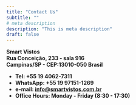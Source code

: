 ```yaml
---
title: "Contact Us"
subtitle: ""
# meta description
description: "This is meta description"
draft: false
---
```

**Smart Vistos**  
**Rua Conceição, 233 - sala 916**  
**Campinas/SP - CEP:13010-050 Brasil**
* **Tel: +55 19 4062-7311**
* **WhatsApp: +55 19 97151-1269**  
* **e-mail: info@smartvistos.com.br**
* **Office Hours: Monday - Friday (8:30 - 17:30)**
